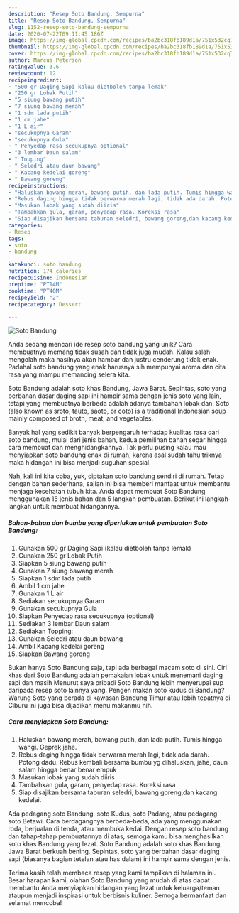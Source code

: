 ```yaml
---
description: "Resep Soto Bandung, Sempurna"
title: "Resep Soto Bandung, Sempurna"
slug: 1152-resep-soto-bandung-sempurna
date: 2020-07-22T09:11:45.186Z
image: https://img-global.cpcdn.com/recipes/ba2bc318fb189d1a/751x532cq70/soto-bandung-foto-resep-utama.jpg
thumbnail: https://img-global.cpcdn.com/recipes/ba2bc318fb189d1a/751x532cq70/soto-bandung-foto-resep-utama.jpg
cover: https://img-global.cpcdn.com/recipes/ba2bc318fb189d1a/751x532cq70/soto-bandung-foto-resep-utama.jpg
author: Marcus Peterson
ratingvalue: 3.6
reviewcount: 12
recipeingredient:
- "500 gr Daging Sapi kalau dietboleh tanpa lemak"
- "250 gr Lobak Putih"
- "5 siung bawang putih"
- "7 siung bawang merah"
- "1 sdm lada putih"
- "1 cm jahe"
- "1 L air"
- "secukupnya Garam"
- "secukupnya Gula"
- " Penyedap rasa secukupnya optional"
- "3 lembar Daun salam"
- " Topping"
- " Seledri atau daun bawang"
- " Kacang kedelai goreng"
- " Bawang goreng"
recipeinstructions:
- "Haluskan bawang merah, bawang putih, dan lada putih. Tumis hingga wangi. Geprek jahe."
- "Rebus daging hingga tidak berwarna merah lagi, tidak ada darah. Potong dadu. Rebus kembali bersama bumbu yg dihaluskan, jahe, daun salam hingga benar benar empuk"
- "Masukan lobak yang sudah diiris"
- "Tambahkan gula, garam, penyedap rasa. Koreksi rasa"
- "Siap disajikan bersama taburan seledri, bawang goreng,dan kacang kedelai."
categories:
- Resep
tags:
- soto
- bandung

katakunci: soto bandung 
nutrition: 174 calories
recipecuisine: Indonesian
preptime: "PT14M"
cooktime: "PT40M"
recipeyield: "2"
recipecategory: Dessert

---
```



![Soto Bandung](https://img-global.cpcdn.com/recipes/ba2bc318fb189d1a/751x532cq70/soto-bandung-foto-resep-utama.jpg)

Anda sedang mencari ide resep soto bandung yang unik? Cara membuatnya memang tidak susah dan tidak juga mudah. Kalau salah mengolah maka hasilnya akan hambar dan justru cenderung tidak enak. Padahal soto bandung yang enak harusnya sih mempunyai aroma dan cita rasa yang mampu memancing selera kita.

Soto Bandung adalah soto khas Bandung, Jawa Barat. Sepintas, soto yang berbahan dasar daging sapi ini hampir sama dengan jenis soto yang lain, tetapi yang membuatnya berbeda adalah adanya tambahan lobak dan. Soto (also known as sroto, tauto, saoto, or coto) is a traditional Indonesian soup mainly composed of broth, meat, and vegetables.

Banyak hal yang sedikit banyak berpengaruh terhadap kualitas rasa dari soto bandung, mulai dari jenis bahan, kedua pemilihan bahan segar hingga cara membuat dan menghidangkannya. Tak perlu pusing kalau mau menyiapkan soto bandung enak di rumah, karena asal sudah tahu triknya maka hidangan ini bisa menjadi suguhan spesial.


Nah, kali ini kita coba, yuk, ciptakan soto bandung sendiri di rumah. Tetap dengan bahan sederhana, sajian ini bisa memberi manfaat untuk membantu menjaga kesehatan tubuh kita. Anda dapat membuat Soto Bandung menggunakan 15 jenis bahan dan 5 langkah pembuatan. Berikut ini langkah-langkah untuk membuat hidangannya.

<!--inarticleads1-->

##### Bahan-bahan dan bumbu yang diperlukan untuk pembuatan Soto Bandung:

1. Gunakan 500 gr Daging Sapi (kalau dietboleh tanpa lemak)
1. Gunakan 250 gr Lobak Putih
1. Siapkan 5 siung bawang putih
1. Gunakan 7 siung bawang merah
1. Siapkan 1 sdm lada putih
1. Ambil 1 cm jahe
1. Gunakan 1 L air
1. Sediakan secukupnya Garam
1. Gunakan secukupnya Gula
1. Siapkan  Penyedap rasa secukupnya (optional)
1. Sediakan 3 lembar Daun salam
1. Sediakan  Topping:
1. Gunakan  Seledri atau daun bawang
1. Ambil  Kacang kedelai goreng
1. Siapkan  Bawang goreng


Bukan hanya Soto Bandung saja, tapi ada berbagai macam soto di sini. Ciri khas dari Soto Bandung adalah pemakaian lobak untuk menemani daging sapi dan masih Menurut saya pribadi Soto Bandung lebih menyerupai sup daripada resep soto lainnya yang. Pengen makan soto kudus di Bandung? Warung Soto yang berada di kawasan Bandung Timur atau lebih tepatnya di Ciburu ini juga bisa dijadikan menu makanmu nih. 

<!--inarticleads2-->

##### Cara menyiapkan Soto Bandung:

1. Haluskan bawang merah, bawang putih, dan lada putih. Tumis hingga wangi. Geprek jahe.
1. Rebus daging hingga tidak berwarna merah lagi, tidak ada darah. Potong dadu. Rebus kembali bersama bumbu yg dihaluskan, jahe, daun salam hingga benar benar empuk
1. Masukan lobak yang sudah diiris
1. Tambahkan gula, garam, penyedap rasa. Koreksi rasa
1. Siap disajikan bersama taburan seledri, bawang goreng,dan kacang kedelai.


Ada pedagang soto Bandung, soto Kudus, soto Padang, atau pedagang soto Betawi. Cara berdagangnya berbeda-beda, ada yang menggunakan roda, berjualan di tenda, atau membuka kedai. Dengan resep soto bandung dan tahap-tahap pembuatannya di atas, semoga kamu bisa menghasilkan soto khas Bandung yang lezat. Soto Bandung adalah soto khas Bandung, Jawa Barat berkuah bening. Sepintas, soto yang berbahan dasar daging sapi (biasanya bagian tetelan atau has dalam) ini hampir sama dengan jenis. 

Terima kasih telah membaca resep yang kami tampilkan di halaman ini. Besar harapan kami, olahan Soto Bandung yang mudah di atas dapat membantu Anda menyiapkan hidangan yang lezat untuk keluarga/teman ataupun menjadi inspirasi untuk berbisnis kuliner. Semoga bermanfaat dan selamat mencoba!
